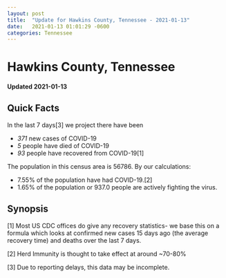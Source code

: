 ```yaml
---
layout: post
title:  "Update for Hawkins County, Tennessee - 2021-01-13"
date:   2021-01-13 01:01:29 -0600
categories: Tennessee
---
```


# Hawkins County, Tennessee
#### Updated 2021-01-13

## Quick Facts

In the last 7 days[3] we project there have been
- *371* new cases of COVID-19
- *5* people have died of COVID-19
- *93* people have recovered from COVID-19[1]

The population in this census area is 56786. By our calculations:
- 7.55% of the population have had COVID-19.[2]
- 1.65% of the population or 937.0 people are actively fighting the virus.

## Synopsis




[1] Most US CDC offices do give any recovery statistics- we base this on a formula which looks at confirmed new cases
15 days ago (the average recovery time) and deaths over the last 7 days.

[2] Herd Immunity is thought to take effect at around ~70-80%

[3] Due to reporting delays, this data may be incomplete.
 
    
